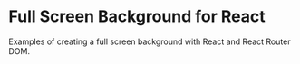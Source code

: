 # Full Screen Background for React
Examples of creating a full screen background with React and React Router DOM.